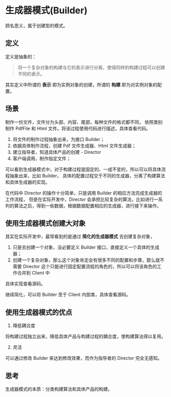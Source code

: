 # 生成器模式(Builder)

顾名思义，属于创建型的模式。


## 定义

定义是抽象的：

> 将一个复杂对象的构建与它的表示进行分离，使得同样的构建过程可以创建不同的表示。


其实定义中所谓的 **表示** 即为实例对象的创建，所谓的 **构建** 即为对实例对象的配置。

## 场景

制作一份文件，文件分为头部、内容、尾部，每种文件的格式都不同，
依照类别制作 PdfFile 和 Html 文件。将该过程使用代码进行描述，具体查看代码。

1. 将文件的制作过程抽象出来，为接口 Builder；
2. 依据具体制作流程，创建 Pdf 文件生成器、Html 文件生成器；
3. 建立指导者，知道具体产品的创建 - Director
4. 客户端调用，制作指定文件；

可以看到生成器模式中，对于构建过程是固定的、一成不变的，所以可以将具体流程抽象出来，比如 Builder，
具体的配置过程交于不同的生成器，分离了构建算法和具体生成器的实现。

在代码中 Director 的操作十分简单，只是调用 Builder 的相应方法完成生成器的工作流程，
但是在实际开发中，Director 会承担比较复杂的算法，比如进行一系列的算法之后，得到一些数据，根据数据配置相应的生成器，进行接下来操作。



## 使用生成器模式创建大对象

其实在实际开发中，最常看到的是通过 **简化的生成器模式** 去创建复杂对象，

1. 只是去创建一个对象，没必要定义 Builder 接口，直接定义一个具体的生成器；
2. 创建一个复杂对象，那么这个对象肯定会有很多不同的配置和步骤，那么就不需要 Director 这个只能进行固定配置流程的角色的，所以可以将该角色的工作合并到 Client 中

具体实现查看源码。

继续简化，可以将 Builder 至于 Client 内部类，具体查看源码。

## 使用生成器模式的优点


1. 降低耦合度

将构建过程独立出来，降低具体产品与构建过程的耦合度，使构建算法得以复用。

2. 灵活

可以通过修改 Builder 来达到修改效果，而作为指导者的 Director 完全无感知。

## 思考

生成器模式的本质：分类构建算法和具体产品的构建。


